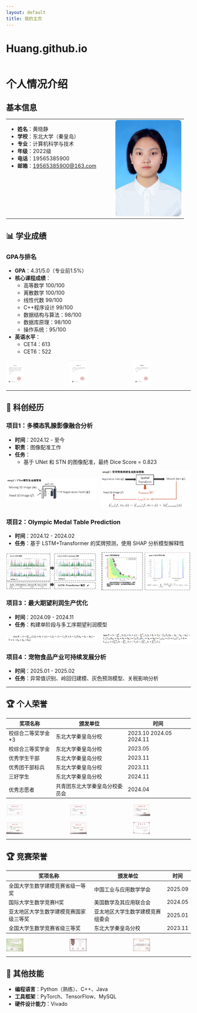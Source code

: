 ```yaml
---
layout: default
title: 我的主页
---
```


# Huang.github.io

<div style="display: flex;">
<div style="flex: 60%;">

# 个人情况介绍

## 基本信息
<table>
<tr>
<td width="60%" valign="top">

- **姓名**：黄晓静  
- **学校**：东北大学（秦皇岛）  
- **专业**：计算机科学与技术  
- **年级**：2022级  
- **电话**：19565385900  
- **邮箱**：19565385900@163.com  

</td>
<td width="40%" valign="top" align="center">

<img src="image/p1.jpg" width="180" style="border-radius: 8px;">

</td>
</tr>
</table>

## 📊 学业成绩
### GPA与排名
- **GPA**：4.31/5.0（专业前1.5%）  
- **核心课程成绩**：
  - 高等数学 100/100
  - 离散数学 100/100
  - 线性代数 99/100
  - C++程序设计 99/100
  - 数据结构与算法：98/100  
  - 数据库原理：98/100  
  - 操作系统：95/100
- **英语水平**：
  - CET4：613
  - CET6：522

<div style="display: grid; grid-template-columns: repeat(3, 1fr); gap: 15px; align-items: center;">
  <img src="image/rank.png" alt="rank" style="width: 30%; object-fit: contain;">
  <img src="image/cet4.png" alt="CET4" style="width: 30%; object-fit: contain;">
  <img src="image/cet6.png" alt="CET6" style="width: 30%; object-fit: contain;">
</div>

---

## 🔬 科创经历

### 项目1：多模态乳腺影像融合分析
- **时间**：2024.12 - 至今
- **职责**：图像配准工作
- **任务**：
  - 基于 UNet 和 STN 的图像配准，最终 Dice Score = 0.823

<div style="display: grid; grid-template-columns: repeat(2, 1fr); gap: 15px; align-items: center;">
  <img src="image/p1.png" alt="架构图1" style="width: 100%; object-fit: contain;">
  <img src="image/p2.png" alt="架构图2" style="width: 100%; object-fit: contain;">
</div>

### 项目2：Olympic Medal Table Prediction
- **时间**：2024.12 - 2024.02
- **任务**：基于 LSTM+Transformer 的奖牌预测，使用 SHAP 分析模型解释性

<div style="display: grid; grid-template-columns: repeat(2, 1fr); gap: 15px; align-items: center;">
  <img src="image/p3.png" alt="模型图1" style="width: 100%; object-fit: contain;">
  <img src="image/p4.png" alt="模型图2" style="width: 100%; object-fit: contain;">
</div>

### 项目3：最大期望利润生产优化
- **时间**：2024.09 - 2024.11
- **任务**：构建单阶段与多工序期望利润模型

<div style="display: grid; grid-template-columns: repeat(2, 1fr); gap: 15px; align-items: center;">
  <img src="image/a1.png" alt="利润模型1" style="width: 100%; object-fit: contain;">
  <img src="image/a2.png" alt="利润模型2" style="width: 100%; object-fit: contain;">
</div>

### 项目4：宠物食品产业可持续发展分析
- **时间**：2025.01 - 2025.02
- **任务**：异常值识别、岭回归建模、灰色预测模型、关税影响分析

---

## 🏆 个人荣誉

| 奖项名称         | 颁发单位       | 时间     |
|------------------|----------------|----------|
| 校综合二等奖学金*3     |东北大学秦皇岛分校          | 2023.10 2024.05 2024.11|
| 校综合三等奖学金       |东北大学秦皇岛分校          | 2023.05|
| 优秀学生干部     | 东北大学秦皇岛分校         | 2023.11  |
| 优秀团干部标兵   | 东北大学秦皇岛分校         | 2023.11  |
| 三好学生     | 东北大学秦皇岛分校         | 2024.11  |
| 优秀志愿者     | 共青团东北大学秦皇岛分校委员会         | 2024.04  |

<div style="display: grid; grid-template-columns: repeat(3, 1fr); gap: 15px; align-items: center;">
  <img src="image/二等奖学金2.png" alt="奖状1" style="width: 30%; object-fit: contain;">
  <img src="image/二等奖学金3.png" alt="奖状2" style="width: 30%; object-fit: contain;">
  <img src="image/奖学金证书.png" alt="奖状3" style="width: 30%; object-fit: contain;">
  <img src="image/优秀学生干部.png" alt="奖状4" style="width: 30%; object-fit: contain;">
  <img src="image/特发此证.png" alt="奖状5" style="width: 30%; object-fit: contain;">
  <img src="image/优秀志愿者.png" alt="奖状6" style="width: 30%; object-fit: contain;">
</div>

---

## 🏆 竞赛荣誉

| 奖项名称         | 颁发单位       | 时间     |
|------------------|----------------|----------|
| 全国大学生数学建模竞赛省级一等奖       | 中国工业与应用数学学会      | 2025.09|
| 国际大学生数学竞赛H奖     | 美国数学及其应用联合会          | 2024.05|
| 亚太地区大学生数学建模竞赛国家级三等奖  |亚太地区大学生数学建模竞赛组委会| 2025.01|
| 全国大学生数学竞赛省级三等奖     | 东北大学秦皇岛分校         | 2023.11  |

<div style="display: grid; grid-template-columns: repeat(3, 1fr); gap: 15px; align-items: center;">
  <img src="image/全国大学生数学建模竞赛.png" alt="竞赛奖状1" style="width: 30%; object-fit: contain;">
  <img src="image/亚太地区.png" alt="竞赛奖状2" style="width: 30%; object-fit: contain;">
  <img src="image/数学竞赛.png" alt="竞赛奖状3" style="width: 30%; object-fit: contain;">
</div>

---

## 📌 其他技能

- **编程语言**：Python（熟练）、C++、Java  
- **工具框架**：PyTorch、TensorFlow、MySQL  
- **硬件设计能力**：Vivado

